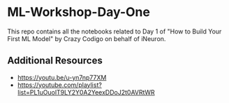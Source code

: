 # ML-Workshop-Day-One

This repo contains all the notebooks related to Day 1 of "How to Build Your First ML Model" by Crazy Codigo on behalf of iNeuron. 

## Additional Resources
- https://youtu.be/u-yn7np77XM
- https://youtube.com/playlist?list=PL1uOuolT9LY2Y0A2YeexDDoJ2t0AVRtWR
